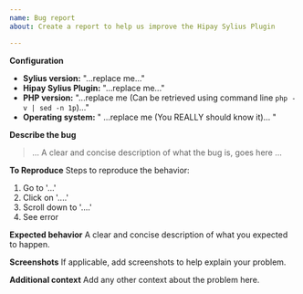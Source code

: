 ```yaml
---
name: Bug report
about: Create a report to help us improve the Hipay Sylius Plugin

---
```


**Configuration**
- **Sylius version:** "...replace me..."
- **Hipay Sylius Plugin:** "...replace me..."
- **PHP version:** "...replace me (Can be retrieved using command line `php -v | sed -n 1p`)..."
- **Operating system:** " ...replace me (You REALLY should know it)... "

**Describe the bug**

> ... A clear and concise description of what the bug is, goes here ...

**To Reproduce**
Steps to reproduce the behavior:
1. Go to '...'
2. Click on '....'
3. Scroll down to '....'
4. See error

**Expected behavior**
A clear and concise description of what you expected to happen.

**Screenshots**
If applicable, add screenshots to help explain your problem.

**Additional context**
Add any other context about the problem here.
